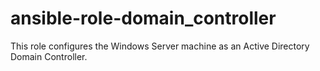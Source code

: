 # ansible-role-domain_controller
This role configures the Windows Server machine as an Active Directory Domain Controller.
